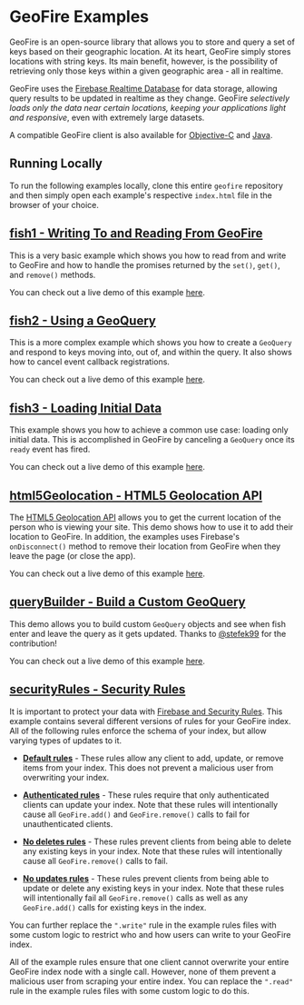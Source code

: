 # GeoFire Examples

GeoFire is an open-source library that allows you to store and query a set of keys based on their
geographic location. At its heart, GeoFire simply stores locations with string keys. Its main
benefit, however, is the possibility of retrieving only those keys within a given geographic
area - all in realtime.

GeoFire uses the [Firebase Realtime Database](https://firebase.google.com/docs/database/) for data
storage, allowing query results to be updated in realtime as they change. GeoFire *selectively loads
only the data near certain locations, keeping your applications light and responsive*, even with
extremely large datasets.

A compatible GeoFire client is also available for [Objective-C](https://github.com/firebase/geofire-objc)
and [Java](https://github.com/firebase/geofire-java).

## Running Locally

To run the following examples locally, clone this entire `geofire` repository
and then simply open each example's respective `index.html` file in the browser
of your choice.

## [fish1 - Writing To and Reading From GeoFire](fish1/)

This is a very basic example which shows you how to read from and write to GeoFire
and how to handle the promises returned by the `set()`, `get()`, and `remove()`
methods.

You can check out a live demo of this example [here](https://geofire.firebaseapp.com/fish1/index.html).

## [fish2 - Using a GeoQuery](fish2/)

This is a more complex example which shows you how to create a `GeoQuery` and
respond to keys moving into, out of, and within the query. It also shows how
to cancel event callback registrations.

You can check out a live demo of this example [here](https://geofire.firebaseapp.com/fish2/index.html).

## [fish3 - Loading Initial Data](fish3/)

This example shows you how to achieve a common use case: loading only initial
data. This is accomplished in GeoFire by canceling a `GeoQuery` once its `ready`
event has fired.

You can check out a live demo of this example [here](https://geofire.firebaseapp.com/fish3/index.html).

## [html5Geolocation - HTML5 Geolocation API](html5Geolocation/)

The [HTML5 Geolocation API](http://diveintohtml5.info/geolocation.html) allows you
to get the current location of the person who is viewing your site. This demo shows
how to use it to add their location to GeoFire. In addition, the examples uses
Firebase's `onDisconnect()` method to remove their location from GeoFire when they
leave the page (or close the app).

You can check out a live demo of this example [here](https://geofire.firebaseapp.com/html5Geolocation/index.html).

## [queryBuilder - Build a Custom GeoQuery](queryBuilder/)

This demo allows you to build custom `GeoQuery` objects and see when fish enter and
leave the query as it gets updated. Thanks to [@stefek99](https://github.com/stefek99)
for the contribution!

You can check out a live demo of this example [here](https://geofire.firebaseapp.com/queryBuilder/index.html).

## [securityRules - Security Rules](securityRules/)

It is important to protect your data with [Firebase and Security Rules](https://www.firebase.com/docs/security/).
This example contains several different versions of rules for your GeoFire index. All of the
following rules enforce the schema of your index, but allow varying types of updates to it.

* **[Default rules](https://geofire.firebaseapp.com/securityRules/rules.json)** - These rules allow
any client to add, update, or remove items from your index. This does not prevent a malicious user
from overwriting your index.

* **[Authenticated rules](https://geofire.firebaseapp.com/securityRules/authenticated.rules.json)** -
These rules require that only authenticated clients can update your index. Note that these rules
will intentionally cause all `GeoFire.add()` and `GeoFire.remove()` calls to fail for unauthenticated
clients.

* **[No deletes rules](https://geofire.firebaseapp.com/securityRules/noDeletes.rules.json)** - These
rules prevent clients from being able to delete any existing keys in your index. Note that these
rules will intentionally cause all `GeoFire.remove()` calls to fail.

* **[No updates rules](https://geofire.firebaseapp.com/securityRules/noUpdates.rules.json)** - These
rules prevent clients from being able to update or delete any existing keys in your index. Note that
these rules will intentionally fail all `GeoFire.remove()` calls as well as any `GeoFire.add()`
calls for existing keys in the index.

You can further replace the `".write"` rule in the example rules files with some custom logic to
restrict who and how users can write to your GeoFire index.

All of the example rules ensure that one client cannot overwrite your entire GeoFire index node with
a single call. However, none of them prevent a malicious user from scraping your entire index. You
can replace the `".read"` rule in the example rules files with some custom logic to do this.
